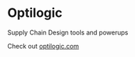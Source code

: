 # Optilogic
Supply Chain Design tools and powerups

Check out [optilogic.com](https://optilogic.com)
